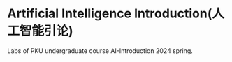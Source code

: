 # Artificial Intelligence Introduction(人工智能引论)
Labs of PKU undergraduate course AI-Introduction 2024 spring.
